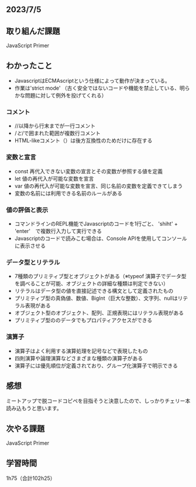 ## 2023/7/5
## 取り組んだ課題
JavaScript Primer

## わかったこと
- JavascriptはECMAscriptという仕様によって動作が決まっている。
- 作業は'strict mode' （古く安全ではないコードや機能を禁止している、明らかな問題に対して例外を投げてくれる）
### コメント
- //以降から行末までが一行コメント
- /*と*/で囲まれた範囲が複数行コメント
- HTML-likeコメント（<!-- -->）は後方互換性のためだけに存在する
### 変数と宣言
- const 再代入できない変数の宣言とその変数が参照する値を定義
- let 値の再代入が可能な変数を宣言
- var 値の再代入が可能な変数を宣言、同じ名前の変数を定義できてしまう
- 変数の名前には利用できる名前のルールがある
### 値の評価と表示
- コマンドラインのREPL機能でJavascriptのコードを1行ごと、 'shiht' + 'enter'　で複数行入力して実行できる
- Javascriptのコードで読みこむ場合は、Console APIを使用してコンソールに表示させる
### データ型とリテラル
- 7種類のプリミティブ型とオブジェクトがある（※typeof 演算子でデータ型を調べることが可能、オブジェクトの詳細な種類は判定できない）
- リテラルはデータ型の値を直接記述できる構文として定義されたもの
- プリミティブ型の真偽値、数値、BigInt（巨大な整数）、文字列、nullはリテラル表現がある
- オブジェクト型のオブジェクト、配列、正規表現にはリテラル表現がある
- プリミティブ型ののデータでもプロパティアクセスができる
### 演算子
- 演算子はよく利用する演算処理を記号などで表現したもの
- 四則演算や論理演算などさまざまな種類の演算子がある
- 演算子には優先順位が定義されており、グループ化演算子で明示できる



## 感想
ミートアップで脱コードコピペを目指そうと決意したので、しっかりチェリー本読み込もうと思います。


## 次やる課題
JavaScript Primer

## 学習時間
1h75（合計102h25）
